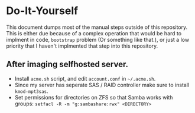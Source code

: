 # Do-It-Yourself

This document dumps most of the manual steps outside of this repository. This is either due because of a complex operation that would be hard to implment in code, `bootstrap` problem (Or something like that.), or just a low priority that I haven't implmented that step into this repository. 

## After imaging selfhosted server.

* Install `acme.sh` script, and edit `account.conf` in `~/.acme.sh`.
* Since my server has seperate SAS / RAID controller make sure to install `kmod-mpt3sas`.
* Set permissions for directories on ZFS so that Samba works with groups: `setfacl -R -m "g:sambashare:rwx" <DIRECTORY>`